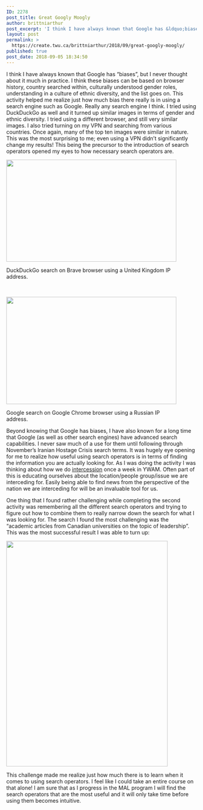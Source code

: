 ```yaml
---
ID: 2278
post_title: Great Googly Moogly
author: brittniarthur
post_excerpt: 'I think I have always known that Google has &ldquo;biases&rdquo;, but I never thought about it much in practice. I think these biases can be based on browser history, country searched within, culturally understood gender roles, understanding in a culture... <a href="https://create.twu.ca/brittniarthur/2018/09/great-googly-moogly/">Continue Reading &rarr;</a>'
layout: post
permalink: >
  https://create.twu.ca/brittniarthur/2018/09/great-googly-moogly/
published: true
post_date: 2018-09-05 18:34:50
---
```

I think I have always known that Google has &#8220;biases&#8221;, but I never thought about it much in practice. I think these biases can be based on browser history, country searched within, culturally understood gender roles, understanding in a culture of ethnic diversity, and the list goes on. This activity helped me realize just how much bias there really is in using a search engine such as Google. Really any search engine I think. I tried using DuckDuckGo as well and it turned up similar images in terms of gender and ethnic diversity. I tried using a different browser, and still very similar images. I also tried turning on my VPN and searching from various countries. Once again, many of the top ten images were similar in nature. This was the most surprising to me; even using a VPN didn&#8217;t significantly change my results! This being the precursor to the introduction of search operators opened my eyes to how necessary search operators are.

<div id="attachment_73" style="width: 460px" class="wp-caption aligncenter"><img data-attachment-id="73" data-permalink="https://create.twu.ca/brittniarthur/2018/09/great-googly-moogly/screen-shot-2018-09-05-at-6-23-27-pm/" data-orig-file="https://i2.wp.com/create.twu.ca/brittniarthur/files/2018/09/Screen-Shot-2018-09-05-at-6.23.27-PM.png?fit=2484%2C1490&amp;ssl=1" data-orig-size="2484,1490" data-comments-opened="1" data-image-meta="{&quot;aperture&quot;:&quot;0&quot;,&quot;credit&quot;:&quot;&quot;,&quot;camera&quot;:&quot;&quot;,&quot;caption&quot;:&quot;&quot;,&quot;created_timestamp&quot;:&quot;0&quot;,&quot;copyright&quot;:&quot;&quot;,&quot;focal_length&quot;:&quot;0&quot;,&quot;iso&quot;:&quot;0&quot;,&quot;shutter_speed&quot;:&quot;0&quot;,&quot;title&quot;:&quot;&quot;,&quot;orientation&quot;:&quot;0&quot;}" data-image-title="Screen Shot 2018-09-05 at 6.23.27 PM" data-image-description="" data-medium-file="https://i2.wp.com/create.twu.ca/brittniarthur/files/2018/09/Screen-Shot-2018-09-05-at-6.23.27-PM.png?fit=300%2C180&amp;ssl=1" data-large-file="https://i2.wp.com/create.twu.ca/brittniarthur/files/2018/09/Screen-Shot-2018-09-05-at-6.23.27-PM.png?fit=676%2C405&amp;ssl=1" class="wp-image-73" src="https://i2.wp.com/create.twu.ca/brittniarthur/files/2018/09/Screen-Shot-2018-09-05-at-6.23.27-PM.png?resize=450%2C270" alt="" width="450" height="270" srcset="https://i2.wp.com/create.twu.ca/brittniarthur/files/2018/09/Screen-Shot-2018-09-05-at-6.23.27-PM.png?resize=1024%2C614&amp;ssl=1 1024w, https://i2.wp.com/create.twu.ca/brittniarthur/files/2018/09/Screen-Shot-2018-09-05-at-6.23.27-PM.png?resize=300%2C180&amp;ssl=1 300w, https://i2.wp.com/create.twu.ca/brittniarthur/files/2018/09/Screen-Shot-2018-09-05-at-6.23.27-PM.png?resize=768%2C461&amp;ssl=1 768w, https://i2.wp.com/create.twu.ca/brittniarthur/files/2018/09/Screen-Shot-2018-09-05-at-6.23.27-PM.png?resize=945%2C567&amp;ssl=1 945w, https://i2.wp.com/create.twu.ca/brittniarthur/files/2018/09/Screen-Shot-2018-09-05-at-6.23.27-PM.png?resize=600%2C360&amp;ssl=1 600w, https://i2.wp.com/create.twu.ca/brittniarthur/files/2018/09/Screen-Shot-2018-09-05-at-6.23.27-PM.png?w=1352 1352w, https://i2.wp.com/create.twu.ca/brittniarthur/files/2018/09/Screen-Shot-2018-09-05-at-6.23.27-PM.png?w=2028 2028w" sizes="(max-width: 450px) 100vw, 450px" data-recalc-dims="1" /><p class="wp-caption-text">DuckDuckGo search on Brave browser using a United Kingdom IP address.</p></div>

&nbsp;

<div id="attachment_74" style="width: 460px" class="wp-caption aligncenter"><img data-attachment-id="74" data-permalink="https://create.twu.ca/brittniarthur/2018/09/great-googly-moogly/screen-shot-2018-09-05-at-6-24-13-pm/" data-orig-file="https://i1.wp.com/create.twu.ca/brittniarthur/files/2018/09/Screen-Shot-2018-09-05-at-6.24.13-PM.png?fit=2460%2C1550&amp;ssl=1" data-orig-size="2460,1550" data-comments-opened="1" data-image-meta="{&quot;aperture&quot;:&quot;0&quot;,&quot;credit&quot;:&quot;&quot;,&quot;camera&quot;:&quot;&quot;,&quot;caption&quot;:&quot;&quot;,&quot;created_timestamp&quot;:&quot;0&quot;,&quot;copyright&quot;:&quot;&quot;,&quot;focal_length&quot;:&quot;0&quot;,&quot;iso&quot;:&quot;0&quot;,&quot;shutter_speed&quot;:&quot;0&quot;,&quot;title&quot;:&quot;&quot;,&quot;orientation&quot;:&quot;0&quot;}" data-image-title="Screen Shot 2018-09-05 at 6.24.13 PM" data-image-description="" data-medium-file="https://i1.wp.com/create.twu.ca/brittniarthur/files/2018/09/Screen-Shot-2018-09-05-at-6.24.13-PM.png?fit=300%2C189&amp;ssl=1" data-large-file="https://i1.wp.com/create.twu.ca/brittniarthur/files/2018/09/Screen-Shot-2018-09-05-at-6.24.13-PM.png?fit=676%2C426&amp;ssl=1" class="wp-image-74" src="https://i1.wp.com/create.twu.ca/brittniarthur/files/2018/09/Screen-Shot-2018-09-05-at-6.24.13-PM.png?resize=450%2C284" alt="" width="450" height="284" srcset="https://i1.wp.com/create.twu.ca/brittniarthur/files/2018/09/Screen-Shot-2018-09-05-at-6.24.13-PM.png?resize=300%2C189&amp;ssl=1 300w, https://i1.wp.com/create.twu.ca/brittniarthur/files/2018/09/Screen-Shot-2018-09-05-at-6.24.13-PM.png?resize=768%2C484&amp;ssl=1 768w, https://i1.wp.com/create.twu.ca/brittniarthur/files/2018/09/Screen-Shot-2018-09-05-at-6.24.13-PM.png?resize=1024%2C645&amp;ssl=1 1024w, https://i1.wp.com/create.twu.ca/brittniarthur/files/2018/09/Screen-Shot-2018-09-05-at-6.24.13-PM.png?resize=945%2C595&amp;ssl=1 945w, https://i1.wp.com/create.twu.ca/brittniarthur/files/2018/09/Screen-Shot-2018-09-05-at-6.24.13-PM.png?resize=600%2C378&amp;ssl=1 600w, https://i1.wp.com/create.twu.ca/brittniarthur/files/2018/09/Screen-Shot-2018-09-05-at-6.24.13-PM.png?w=1352 1352w, https://i1.wp.com/create.twu.ca/brittniarthur/files/2018/09/Screen-Shot-2018-09-05-at-6.24.13-PM.png?w=2028 2028w" sizes="(max-width: 450px) 100vw, 450px" data-recalc-dims="1" /><p class="wp-caption-text">Google search on Google Chrome browser using a Russian IP address.</p></div>

Beyond knowing that Google has biases, I have also known for a long time that Google (as well as other search engines) have advanced search capabilities. I never saw much of a use for them until following through November&#8217;s Iranian Hostage Crisis search terms. It was hugely eye opening for me to realize how useful using search operators is in terms of finding the information you are actually looking for. As I was doing the activity I was thinking about how we do <a href="https://www.ywam.org/custom-content/uploads/2015/08/PrinciplesForEffectiveIntercession-JoyDawson.pdf">intercession</a> once a week in YWAM. Often part of this is educating ourselves about the location/people group/issue we are interceding for. Easily being able to find news from the perspective of the nation we are interceding for will be an invaluable tool for us.

One thing that I found rather challenging while completing the second activity was remembering all the different search operators and trying to figure out how to combine them to really narrow down the search for what I was looking for. The search I found the most challenging was the &#8220;academic articles from Canadian universities on the topic of leadership&#8221;. This was the most successful result I was able to turn up:

<img data-attachment-id="75" data-permalink="https://create.twu.ca/brittniarthur/2018/09/great-googly-moogly/screen-shot-2018-09-04-at-10-28-39-pm/" data-orig-file="https://i1.wp.com/create.twu.ca/brittniarthur/files/2018/09/Screen-Shot-2018-09-04-at-10.28.39-PM.png?fit=427%2C597&amp;ssl=1" data-orig-size="427,597" data-comments-opened="1" data-image-meta="{&quot;aperture&quot;:&quot;0&quot;,&quot;credit&quot;:&quot;&quot;,&quot;camera&quot;:&quot;&quot;,&quot;caption&quot;:&quot;&quot;,&quot;created_timestamp&quot;:&quot;0&quot;,&quot;copyright&quot;:&quot;&quot;,&quot;focal_length&quot;:&quot;0&quot;,&quot;iso&quot;:&quot;0&quot;,&quot;shutter_speed&quot;:&quot;0&quot;,&quot;title&quot;:&quot;&quot;,&quot;orientation&quot;:&quot;0&quot;}" data-image-title="Screen Shot" data-image-description="" data-medium-file="https://i1.wp.com/create.twu.ca/brittniarthur/files/2018/09/Screen-Shot-2018-09-04-at-10.28.39-PM.png?fit=215%2C300&amp;ssl=1" data-large-file="https://i1.wp.com/create.twu.ca/brittniarthur/files/2018/09/Screen-Shot-2018-09-04-at-10.28.39-PM.png?fit=427%2C597&amp;ssl=1" class="aligncenter wp-image-75 size-full" src="https://i1.wp.com/create.twu.ca/brittniarthur/files/2018/09/Screen-Shot-2018-09-04-at-10.28.39-PM.png?resize=427%2C597" alt="" width="427" height="597" srcset="https://i1.wp.com/create.twu.ca/brittniarthur/files/2018/09/Screen-Shot-2018-09-04-at-10.28.39-PM.png?w=427&amp;ssl=1 427w, https://i1.wp.com/create.twu.ca/brittniarthur/files/2018/09/Screen-Shot-2018-09-04-at-10.28.39-PM.png?resize=215%2C300&amp;ssl=1 215w" sizes="(max-width: 427px) 100vw, 427px" data-recalc-dims="1" />

This challenge made me realize just how much there is to learn when it comes to using search operators. I feel like I could take an entire course on that alone! I am sure that as I progress in the MAL program I will find the search operators that are the most useful and it will only take time before using them becomes intuitive.